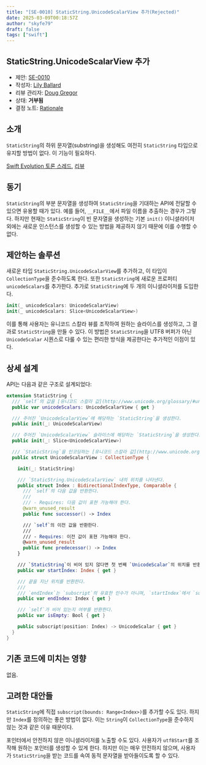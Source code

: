```yaml
---
title: "[SE-0010] StaticString.UnicodeScalarView 추가(Rejected)"
date: 2025-03-09T00:18:57Z
author: "skyfe79"
draft: false
tags: ["swift"]
---
```


## StaticString.UnicodeScalarView 추가

* 제안: [SE-0010](0010-add-staticstring-unicodescalarview.md)
* 작성자: [Lily Ballard](https://github.com/lilyball)
* 리뷰 관리자: [Doug Gregor](https://github.com/DougGregor)
* 상태: **거부됨**
* 결정 노트: [Rationale](https://forums.swift.org/t/rejected-se-0010-add-staticstring-unicodescalarview/1530)


## 소개

`StaticString`의 하위 문자열(substring)을 생성해도 여전히 `StaticString` 타입으로 유지할 방법이 없다. 이 기능이 필요하다.

[Swift Evolution 토론 스레드](https://forums.swift.org/t/proposal-add-staticstring-unicodescalarview/199), [리뷰](https://forums.swift.org/t/review-se-0010-add-staticstring-unicodescalarview/942)


## 동기

`StaticString`의 부분 문자열을 생성하여 `StaticString`을 기대하는 API에 전달할 수 있으면 유용할 때가 있다. 예를 들어, `__FILE__`에서 파일 이름을 추출하는 경우가 그렇다. 하지만 현재는 `StaticString`이 빈 문자열을 생성하는 기본 `init()` 이니셜라이저 외에는 새로운 인스턴스를 생성할 수 있는 방법을 제공하지 않기 때문에 이를 수행할 수 없다.


## 제안하는 솔루션

새로운 타입 `StaticString.UnicodeScalarView`를 추가하고, 이 타입이 `CollectionType`을 준수하도록 한다. 또한 `StaticString`에 새로운 프로퍼티 `unicodeScalars`를 추가한다. 추가로 `StaticString`에 두 개의 이니셜라이저를 도입한다.

```swift
init(_ unicodeScalars: UnicodeScalarView)
init(_ unicodeScalars: Slice<UnicodeScalarView>)
```

이를 통해 사용자는 유니코드 스칼라 뷰를 조작하여 원하는 슬라이스를 생성하고, 그 결과로 `StaticString`을 만들 수 있다. 이 방법은 `StaticString`을 UTF8 버퍼가 아닌 `UnicodeScalar` 시퀀스로 다룰 수 있는 편리한 방식을 제공한다는 추가적인 이점이 있다.


## 상세 설계

API는 다음과 같은 구조로 설계되었다:

```swift
extension StaticString {
  /// `self`의 값을 [유니코드 스칼라 값](http://www.unicode.org/glossary/#unicode_scalar_value)의 컬렉션으로 반환한다.
  public var unicodeScalars: UnicodeScalarView { get }

  /// 주어진 `UnicodeScalarView`에 해당하는 `StaticString`을 생성한다.
  public init(_: UnicodeScalarView)

  /// 주어진 `UnicodeScalarView` 슬라이스에 해당하는 `StaticString`을 생성한다.
  public init(_: Slice<UnicodeScalarView>)

  /// `StaticString`을 인코딩하는 [유니코드 스칼라 값](http://www.unicode.org/glossary/#unicode_scalar_value)의 컬렉션.
  public struct UnicodeScalarView : CollectionType {

    init(_: StaticString)

    /// `StaticString.UnicodeScalarView` 내의 위치를 나타낸다.
    public struct Index : BidirectionalIndexType, Comparable {
      /// `self`의 다음 값을 반환한다.
      ///
      /// - Requires: 다음 값이 표현 가능해야 한다.
      @warn_unused_result
      public func successor() -> Index

      /// `self`의 이전 값을 반환한다.
      ///
      /// - Requires: 이전 값이 표현 가능해야 한다.
      @warn_unused_result
      public func predecessor() -> Index
    }

    /// `StaticString`이 비어 있지 않다면 첫 번째 `UnicodeScalar`의 위치를 반환한다. 비어 있다면 `endIndex`와 동일하다.
    public var startIndex: Index { get }

    /// 끝을 지난 위치를 반환한다.
    ///
    /// `endIndex`는 `subscript`의 유효한 인수가 아니며, `startIndex`에서 `successor()`를 0번 이상 적용해 항상 도달할 수 있다.
    public var endIndex: Index { get }

    /// `self`가 비어 있는지 여부를 반환한다.
    public var isEmpty: Bool { get }

    public subscript(position: Index) -> UnicodeScalar { get }
  }
}
```


## 기존 코드에 미치는 영향

없음.


## 고려한 대안들

`StaticString`에 직접 `subscript(bounds: Range<Index>)`를 추가할 수도 있다. 하지만 `Index`를 정의하는 좋은 방법이 없다. 이는 `String`이 `CollectionType`을 준수하지 않는 것과 같은 이유 때문이다.

포인터에서 안전하지 않은 이니셜라이저를 노출할 수도 있다. 사용자가 `utf8Start`를 조작해 원하는 포인터를 생성할 수 있게 한다. 하지만 이는 매우 안전하지 않으며, 사용자가 `StaticString`을 받는 코드를 속여 동적 문자열을 받아들이도록 할 수 있다.




